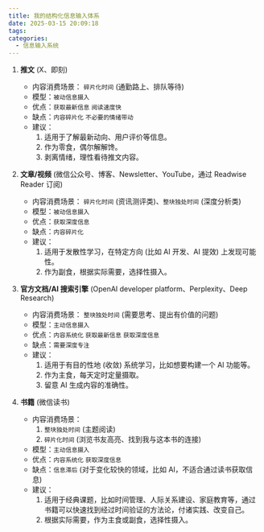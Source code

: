 ```yaml
---
title: 我的结构化信息输入体系
date: 2025-03-15 20:09:18
tags: 
categories:
  - 信息输入系统
---
```


1. **推文** (X、即刻)
   - 内容消费场景： `碎片化时间` (通勤路上、排队等待)
   - 模型：`被动信息摄入`
   - 优点：`获取最新信息` `阅读速度快`
   - 缺点：`内容碎片化` `不必要的情绪带动`
   - 建议： 
     1. 适用于了解最新动向、用户评价等信息。
     2. 作为零食，偶尔解解馋。
     3. 剥离情绪，理性看待推文内容。

2. **文章/视频** (微信公众号、博客、Newsletter、YouTube，通过 Readwise Reader 订阅)
   - 内容消费场景： `碎片化时间` (资讯测评类)、`整块独处时间` (深度分析类)
   - 模型：`被动信息摄入`
   - 优点：`获取深度信息`
   - 缺点：`内容碎片化`
   - 建议： 
     1. 适用于发散性学习，在特定方向 (比如 AI 开发、AI 提效) 上发现可能性。
     2. 作为副食，根据实际需要，选择性摄入。

3. **官方文档/AI 搜索引擎** (OpenAI developer platform、Perplexity、Deep Research)
   - 内容消费场景： `整块独处时间` (需要思考、提出有价值的问题)
   - 模型：`主动信息摄入`
   - 优点：`内容系统化` `获取最新信息` `获取深度信息`
   - 缺点：`需要深度专注`
   - 建议： 
     1. 适用于有目的性地 (收敛) 系统学习，比如想要构建一个 AI 功能等。
     2. 作为主食，每天定时定量摄取。
     3. 留意 AI 生成内容的准确性。

4. **书籍** (微信读书)
   - 内容消费场景： 
     1. `整块独处时间` (主题阅读)
     2. `碎片化时间` (浏览书友高亮、找到我与这本书的连接)
   - 模型：`主动信息摄入`
   - 优点：`内容系统化` `获取深度信息`
   - 缺点：`信息滞后` (对于变化较快的领域，比如 AI，不适合通过读书获取信息)
   - 建议： 
     1. 适用于经典课题，比如时间管理、人际关系建设、家庭教育等，通过书籍可以快速找到经过时间验证的方法论，付诸实践、改变自己。
     2. 根据实际需要，作为主食或副食，选择性摄入。

